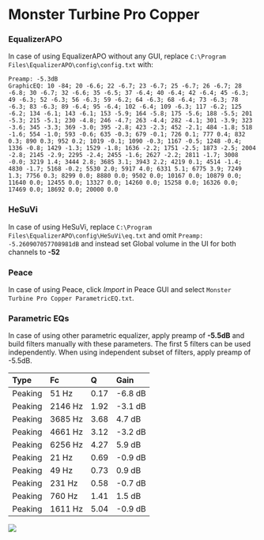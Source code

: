 # Monster Turbine Pro Copper

### EqualizerAPO
In case of using EqualizerAPO without any GUI, replace `C:\Program Files\EqualizerAPO\config\config.txt`
with:
```
Preamp: -5.3dB
GraphicEQ: 10 -84; 20 -6.6; 22 -6.7; 23 -6.7; 25 -6.7; 26 -6.7; 28 -6.8; 30 -6.7; 32 -6.6; 35 -6.5; 37 -6.4; 40 -6.4; 42 -6.4; 45 -6.3; 49 -6.3; 52 -6.3; 56 -6.3; 59 -6.2; 64 -6.3; 68 -6.4; 73 -6.3; 78 -6.3; 83 -6.3; 89 -6.4; 95 -6.4; 102 -6.4; 109 -6.3; 117 -6.2; 125 -6.2; 134 -6.1; 143 -6.1; 153 -5.9; 164 -5.8; 175 -5.6; 188 -5.5; 201 -5.3; 215 -5.1; 230 -4.8; 246 -4.7; 263 -4.4; 282 -4.1; 301 -3.9; 323 -3.6; 345 -3.3; 369 -3.0; 395 -2.8; 423 -2.3; 452 -2.1; 484 -1.8; 518 -1.6; 554 -1.0; 593 -0.6; 635 -0.3; 679 -0.1; 726 0.1; 777 0.4; 832 0.3; 890 0.3; 952 0.2; 1019 -0.1; 1090 -0.3; 1167 -0.5; 1248 -0.4; 1336 -0.8; 1429 -1.3; 1529 -1.8; 1636 -2.2; 1751 -2.5; 1873 -2.5; 2004 -2.8; 2145 -2.9; 2295 -2.4; 2455 -1.6; 2627 -2.2; 2811 -1.7; 3008 -0.0; 3219 1.4; 3444 2.8; 3685 3.1; 3943 2.2; 4219 0.1; 4514 -1.4; 4830 -1.7; 5168 -0.2; 5530 2.0; 5917 4.0; 6331 5.1; 6775 3.9; 7249 1.3; 7756 0.3; 8299 0.0; 8880 0.0; 9502 0.0; 10167 0.0; 10879 0.0; 11640 0.0; 12455 0.0; 13327 0.0; 14260 0.0; 15258 0.0; 16326 0.0; 17469 0.0; 18692 0.0; 20000 0.0
```

### HeSuVi
In case of using HeSuVi, replace `C:\Program Files\EqualizerAPO\config\HeSuVi\eq.txt` and omit `Preamp:
-5.260907057708981dB` and instead set Global volume in the UI for both channels to **-52**

### Peace
In case of using Peace, click *Import* in Peace GUI and select `Monster Turbine Pro Copper ParametricEQ.txt`.

### Parametric EQs
In case of using other parametric equalizer, apply preamp of **-5.5dB** and build filters manually
with these parameters. The first 5 filters can be used independently.
When using independent subset of filters, apply preamp of -5.5dB.

| Type    | Fc      |    Q | Gain    |
|:--------|:--------|:-----|:--------|
| Peaking | 51 Hz   | 0.17 | -6.8 dB |
| Peaking | 2146 Hz | 1.92 | -3.1 dB |
| Peaking | 3685 Hz | 3.68 | 4.7 dB  |
| Peaking | 4661 Hz | 3.12 | -3.2 dB |
| Peaking | 6256 Hz | 4.27 | 5.9 dB  |
| Peaking | 21 Hz   | 0.69 | -0.9 dB |
| Peaking | 49 Hz   | 0.73 | 0.9 dB  |
| Peaking | 231 Hz  | 0.58 | -0.7 dB |
| Peaking | 760 Hz  | 1.41 | 1.5 dB  |
| Peaking | 1611 Hz | 5.04 | -0.9 dB |

![](https://raw.githubusercontent.com/jaakkopasanen/AutoEq/master/results/innerfidelity/sbaf-serious/Monster%20Turbine%20Pro%20Copper/Monster%20Turbine%20Pro%20Copper.png)